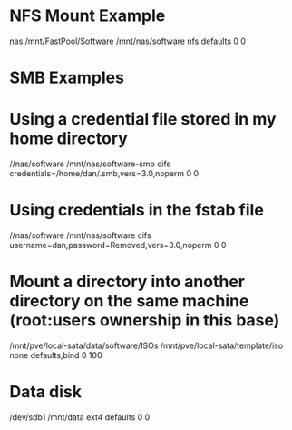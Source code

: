 # NFS Mount Example
nas:/mnt/FastPool/Software /mnt/nas/software  nfs      defaults    0       0

# SMB Examples

# Using a credential file stored in my home directory
//nas/software  /mnt/nas/software-smb     cifs    credentials=/home/dan/.smb,vers=3.0,noperm 0 0
# Using credentials in the fstab file
//nas/software  /mnt/nas/software cifs username=dan,password=Removed,vers=3.0,noperm 0 0


# Mount a directory into another directory on the same machine (root:users ownership in this base)
/mnt/pve/local-sata/data/software/ISOs /mnt/pve/local-sata/template/iso none defaults,bind 0 100

# Data disk
/dev/sdb1 /mnt/data ext4 defaults 0 0